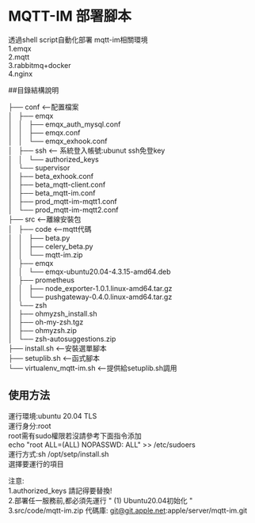 # MQTT-IM 部署腳本

透過shell script自動化部署 mqtt-im相關環境  
1.emqx  
2.mqtt  
3.rabbitmq+docker  
4.nginx  


##目錄結構說明

├── conf <--配置檔案  
│   ├── emqx  
│   │   ├── emqx_auth_mysql.conf  
│   │   ├── emqx.conf  
│   │   └── emqx_exhook.conf  
│   ├── ssh <-- 系統登入帳號:ubunut ssh免登key  
│   │   └── authorized_keys   
│   └── supervisor  
│       ├── beta_exhook.conf  
│       ├── beta_mqtt-client.conf  
│       ├── beta_mqtt-im.conf  
│       ├── prod_mqtt-im-mqtt1.conf  
│       └── prod_mqtt-im-mqtt2.conf  
├── src <--離線安裝包  
│   ├── code <--mqtt代碼  
│   │   ├── beta.py  
│   │   ├── celery_beta.py  
│   │   └── mqtt-im.zip  
│   ├── emqx  
│   │   └── emqx-ubuntu20.04-4.3.15-amd64.deb  
│   ├── prometheus  
│   │   ├── node_exporter-1.0.1.linux-amd64.tar.gz    
│   │   └── pushgateway-0.4.0.linux-amd64.tar.gz  
│   └── zsh  
│       ├── ohmyzsh_install.sh  
│       ├── oh-my-zsh.tgz  
│       ├── ohmyzsh.zip  
│       └── zsh-autosuggestions.zip  
├── install.sh  <--安裝選單腳本  
├── setuplib.sh <--函式腳本  
└── virtualenv_mqtt-im.sh <--提供給setuplib.sh調用  

## 使用方法
運行環境:ubuntu 20.04 TLS  
運行身分:root  
         root需有sudo權限若沒請參考下面指令添加  
         echo "root   ALL=(ALL) NOPASSWD: ALL" >> /etc/sudoers  
運行方式:sh /opt/setp/install.sh  
選擇要運行的項目  

注意:  
1.authorized_keys 請記得要替換!  
2.部署任一服務前,都必須先運行 " (1) Ubuntu20.04初始化 "  
3.src/code/mqtt-im.zip 代碼庫: git@git.apple.net:apple/server/mqtt-im.git  





